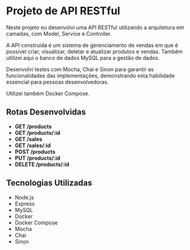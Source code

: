 # Projeto de API RESTful

Neste projeto eu desenvolvi uma API RESTful utilizando a arquitetura em camadas, com Model, Service e Controller.

A API construída é um sistema de gerenciamento de vendas em que é possível criar, visualizar, deletar e atualizar produtos e vendas. Também utilizei aqui o banco de dados MySQL para a gestão de dados.

Desenvolvi testes com Mocha, Chai e Sinon para garantir as funcionalidades das implementações, demonstrando esta habilidade essencial para pessoas desenvolvedoras.

Utilizei também Docker Compose.

## Rotas Desenvolvidas

- **GET /products**
- **GET /products/:id**
- **GET /sales**
- **GET /sales/:id**
- **POST /products**
- **PUT /products/:id**
- **DELETE /products/:id**

## Tecnologias Utilizadas

- Node.js
- Express
- MySQL
- Docker
- Docker Compose
- Mocha
- Chai
- Sinon
